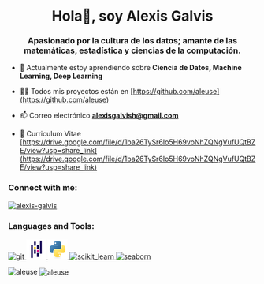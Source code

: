 <h1 align="center">Hola👋, soy Alexis Galvis</h1>
<h3 align="center">Apasionado por la cultura de los datos; amante de las matemáticas, estadística y ciencias de la computación.</h3>

- 🌱 Actualmente estoy aprendiendo sobre **Ciencia de Datos, Machine Learning, Deep Learning**

- 👨‍💻 Todos mis proyectos están en [https://github.com/aleuse](https://github.com/aleuse)

- 📫 Correo electrónico **alexisgalvish@gmail.com**

- 📄 Curriculum Vitae [https://drive.google.com/file/d/1ba26TySr6Io5H69voNhZQNgVufUQtBZE/view?usp=share_link](https://drive.google.com/file/d/1ba26TySr6Io5H69voNhZQNgVufUQtBZE/view?usp=share_link)

<h3 align="left">Connect with me:</h3>
<p align="left">
<a href="https://linkedin.com/in/alexis-galvis" target="blank"><img align="center" src="https://raw.githubusercontent.com/rahuldkjain/github-profile-readme-generator/master/src/images/icons/Social/linked-in-alt.svg" alt="alexis-galvis" height="30" width="40" /></a>
</p>

<h3 align="left">Languages and Tools:</h3>
<p align="left"> <a href="https://git-scm.com/" target="_blank" rel="noreferrer"> <img src="https://www.vectorlogo.zone/logos/git-scm/git-scm-icon.svg" alt="git" width="40" height="40"/> </a> <a href="https://pandas.pydata.org/" target="_blank" rel="noreferrer"> <img src="https://raw.githubusercontent.com/devicons/devicon/2ae2a900d2f041da66e950e4d48052658d850630/icons/pandas/pandas-original.svg" alt="pandas" width="40" height="40"/> </a> <a href="https://www.python.org" target="_blank" rel="noreferrer"> <img src="https://raw.githubusercontent.com/devicons/devicon/master/icons/python/python-original.svg" alt="python" width="40" height="40"/> </a> <a href="https://scikit-learn.org/" target="_blank" rel="noreferrer"> <img src="https://upload.wikimedia.org/wikipedia/commons/0/05/Scikit_learn_logo_small.svg" alt="scikit_learn" width="40" height="40"/> </a> <a href="https://seaborn.pydata.org/" target="_blank" rel="noreferrer"> <img src="https://seaborn.pydata.org/_images/logo-mark-lightbg.svg" alt="seaborn" width="40" height="40"/> </a> </p>

<p><img align="left" src="https://github-readme-stats.vercel.app/api/top-langs?username=aleuse&show_icons=true&locale=en&layout=compact" alt="aleuse" /></p>

<p>&nbsp;<img align="center" src="https://github-readme-stats.vercel.app/api?username=aleuse&show_icons=true&locale=en" alt="aleuse" /></p>
